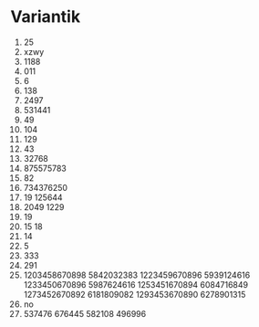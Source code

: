 # Variantik
1. 25
2. xzwy
3. 1188
4. 011
5. 6
6. 138
7. 2497
8. 531441
9. 49
10. 104
11. 129
12. 43
13. 32768
14. 875575783
15. 82
16. 734376250
17. 19 125644
18. 2049 1229
19. 19
20. 15 18
21. 14
22. 5
23. 333
24. 291
25. 1203458670898 5842032383
1223459670896 5939124616
1233450670896 5987624616
1253451670894 6084716849
1273452670892 6181809082
1293453670890 6278901315
26. no
27. 537476 676445
582108 496996